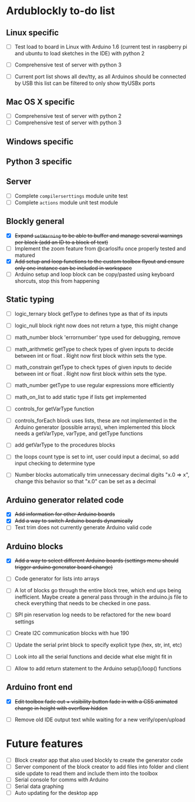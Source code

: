 # Ardublockly to-do list

## Linux specific
- [ ] Test load to board in Linux with Arduino 1.6 (current test in raspberry pi and ubuntu to load sketches in the IDE) with python 2
- [ ] Comprehensive test of server with python 3
- [ ] Current port list shows all dev/tty, as all Arduinos should be connected by USB this list can be filtered to only show ttyUSBx ports


## Mac OS X specific
- [ ] Comprehensive test of server with python 2
- [ ] Comprehensive test of server with python 3

## Windows specific


## Python 3 specific


## Server
- [ ] Complete `compilerserttings` module unite test
- [ ] Complete `actions` module unit test module

## Blockly general
- [x] ~~Expand `setWarning` to be able to buffer and manage several warnings per block (add an ID to a block of text)~~
- [ ] Implement the zoom feature from @carloslfu once properly tested and matured
- [x] ~~Add setup and loop functions to the custom toolbox flyout and ensure only one instance can be included in workspace~~
- [ ] Arduino setup and loop block can be copy/pasted using keyboard shorcuts, stop this from happening 

## Static typing
- [ ] logic_ternary block getType to defines type as that of its inputs
- [ ] logic_null block right now does not return a type, this might change
- [ ] math_number block 'errornumber' type used for debugging, remove
- [ ] math_arithmetic getType to check types of given inputs to decide between int or float . Right now first block within sets the type.
- [ ] math_constrain getType to check types of given inputs to decide between int or float . Right now first block within sets the type.
- [ ] math_number getType to use regular expressions more efficiently
- [ ] math_on_list to add static type if lists get implemented
- [ ] controls_for getVarType function
- [ ] controls_forEach block uses lists, these are not implemented in the Arduino generator (possible arrays), when implemented this block needs a getVarType, varType, and getType functions
- [ ] add getVarType to the procedures blocks
- [ ] the loops count type is set to int, user could input a decimal, so add input checking to determine type
- [ ] Number blocks automatically trim unnecessary decimal digits "x.0 => x", change this behavior so that "x.0" can be set as a decimal 


## Arduino generator related code
- [x] ~~Add information for other Arduino boards~~
- [x] ~~Add a way to switch Arduino boards dynamically~~
- [ ] Text trim does not currently generate Arduino valid code

## Arduino blocks
- [x] ~~Add a way to select different Arduino boards (settings menu should trigger arduino generator board change)~~
- [ ] Code generator for lists into arrays
- [ ] A lot of blocks go through the entire block tree, which end ups being  inefficient. Maybe create a general pass through in the arduino.js file to check everything that needs to be checked in one pass.
- [ ] SPI pin reservation log needs to be refactored for the new board settings
- [ ] Create I2C communication blocks with hue 190
- [ ] Update the serial print block to specify explicit type (hex, str, int, etc)
- [ ] Look into all the serial functions and decide what else might fit in
- [ ] Allow to add return statement to the Arduino setup()/loop() functions


## Arduino front end
- [x] ~~Edit toolbox fade out + visibility button fade in with a CSS animated change in height with overflow hidden~~
- [ ] Remove old IDE output text while waiting for a new verify/open/upload 


# Future features
- [ ] Block creator app that also used blockly to create the generator code
- [ ] Server component of the block creator to add files into folder and client side update to read them and include them into the toolbox
- [ ] Serial console for comms with Arduino
- [ ] Serial data graphing
- [ ] Auto updating for the desktop app
